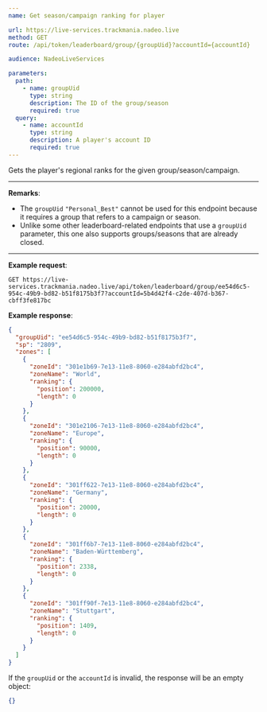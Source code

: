 ```yaml
---
name: Get season/campaign ranking for player

url: https://live-services.trackmania.nadeo.live
method: GET
route: /api/token/leaderboard/group/{groupUid}?accountId={accountId}

audience: NadeoLiveServices

parameters:
  path:
    - name: groupUid
      type: string
      description: The ID of the group/season
      required: true
  query:
    - name: accountId
      type: string
      description: A player's account ID
      required: true
---
```


Gets the player's regional ranks for the given group/season/campaign.

---

**Remarks**:

- The `groupUid` `"Personal_Best"` cannot be used for this endpoint because it requires a group that refers to a campaign or season.
- Unlike some other leaderboard-related endpoints that use a `groupUid` parameter, this one also supports groups/seasons that are already closed.

---

**Example request**:

```plain
GET https://live-services.trackmania.nadeo.live/api/token/leaderboard/group/ee54d6c5-954c-49b9-bd82-b51f8175b3f7?accountId=5b4d42f4-c2de-407d-b367-cbff3fe817bc
```

**Example response**:

```json
{
  "groupUid": "ee54d6c5-954c-49b9-bd82-b51f8175b3f7",
  "sp": "2809",
  "zones": [
    {
      "zoneId": "301e1b69-7e13-11e8-8060-e284abfd2bc4",
      "zoneName": "World",
      "ranking": {
        "position": 200000,
        "length": 0
      }
    },
    {
      "zoneId": "301e2106-7e13-11e8-8060-e284abfd2bc4",
      "zoneName": "Europe",
      "ranking": {
        "position": 90000,
        "length": 0
      }
    },
    {
      "zoneId": "301ff622-7e13-11e8-8060-e284abfd2bc4",
      "zoneName": "Germany",
      "ranking": {
        "position": 20000,
        "length": 0
      }
    },
    {
      "zoneId": "301ff6b7-7e13-11e8-8060-e284abfd2bc4",
      "zoneName": "Baden-Württemberg",
      "ranking": {
        "position": 2338,
        "length": 0
      }
    },
    {
      "zoneId": "301ff90f-7e13-11e8-8060-e284abfd2bc4",
      "zoneName": "Stuttgart",
      "ranking": {
        "position": 1409,
        "length": 0
      }
    }
  ]
}
```

If the `groupUid` or the `accountId` is invalid, the response will be an empty object:

```json
{}
```
